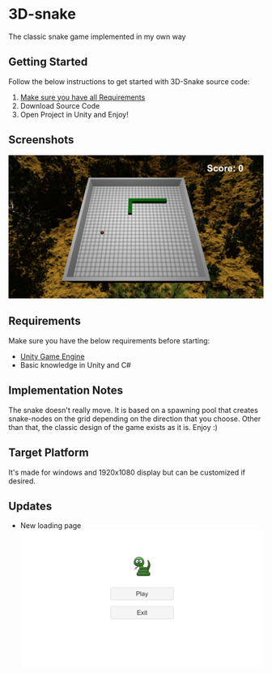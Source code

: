 # 3D-snake
The classic snake game implemented in my own way

## Getting Started

Follow the below instructions to get started with 3D-Snake source code:

1. [Make sure you have all Requirements](#requirements)
2. Download Source Code
3. Open Project in Unity and Enjoy!

## Screenshots
![Screenshot](Screenshot2.PNG)


## Requirements

Make sure you have the below requirements before starting:

- [Unity Game Engine](https://unity3d.com)
- Basic knowledge in Unity and C#

## Implementation Notes

The snake doesn't really move. It is based on a spawning pool that creates snake-nodes on the grid depending on the direction that you choose. Other than that, the classic design of the game exists as it is. Enjoy :)

## Target Platform

It's made for windows and 1920x1080 display but can be customized if desired.

## Updates
* New loading page
![Screenshot](Screenshot.PNG)

